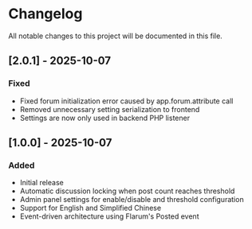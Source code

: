 # Changelog

All notable changes to this project will be documented in this file.

## [2.0.1] - 2025-10-07

### Fixed
- Fixed forum initialization error caused by app.forum.attribute call
- Removed unnecessary setting serialization to frontend
- Settings are now only used in backend PHP listener
## [1.0.0] - 2025-10-07

### Added
- Initial release
- Automatic discussion locking when post count reaches threshold
- Admin panel settings for enable/disable and threshold configuration
- Support for English and Simplified Chinese
- Event-driven architecture using Flarum's Posted event
